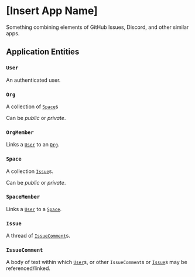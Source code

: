 # [Insert App Name]

Something combining elements of GitHub Issues, Discord, and other similar apps.


<!-- ## Application Entity Comparisons

| this app         | discord   | github issues |
| ---              | ---       | ---           |
| `Org`            | `-`       | `Orgaization` |
| `Space`          | `Server`  | `Project`     |
| `SpaceMember`    | `User`    | `User`
| `User`           | `User`    | `User`
| `Issue`          | `Channel` |
| `Issue Comment`  | `Message` | -->

## Application Entities

### `User`

An authenticated user.


### `Org`

A collection of [`Space`](#space)s

Can be _public_ or _private_.


### `OrgMember`

Links a [`User`](#user) to an [`Org`](#org).


### `Space`

A collection [`Issue`](#issue)s.

Can be _public_ or _private_.


### `SpaceMember`

Links a [`User`](#user) to a [`Space`](#space).


### `Issue`

A thread of [`IssueComment`](#issuecomment)s.


### `IssueComment`

A body of text within which [`User`](#user)s, or other `IssueComment`s or [`Issue`](#issue)s may be referenced/linked.